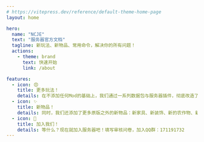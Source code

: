 ```yaml
---
# https://vitepress.dev/reference/default-theme-home-page
layout: home

hero:
  name: "NCJE"
  text: "服务器官方文档"
  tagline: 新玩法、新物品、常用命令，解决你的所有问题！
  actions:
    - theme: brand
      text: 快速开始
      link: /about

features:
  - icon: 😍
    title: 更多玩法！
    details: 在不添加任何Mod的基础上，我们通过一系列数据包与服务器插件，彻底改造了主世界，还有独立的空岛生存与单方块生存！
  - icon: ✨
    title: 新物品！
    details: 同时，我们还添加了更多原版之外的新物品：新家具、新装饰、新的农作物、新的鱼类......更多内容持续更新中！
  - icon: 🐧
    title: 加入我们！
    details: 等什么？现在就加入服务器吧！填写审核问卷，加入QQ群：171191732
---
```


